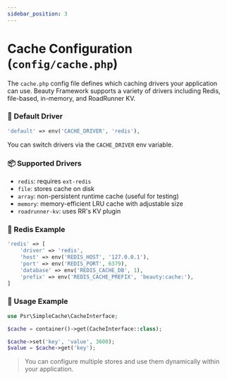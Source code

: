 ```yaml
---
sidebar_position: 3
---
```


# Cache Configuration (`config/cache.php`)

The `cache.php` config file defines which caching drivers your application can use. Beauty Framework supports a variety of drivers including Redis, file-based, in-memory, and RoadRunner KV.

### 🔧 Default Driver

```php
'default' => env('CACHE_DRIVER', 'redis'),
```

You can switch drivers via the `CACHE_DRIVER` env variable.

### 📦 Supported Drivers

* `redis`: requires `ext-redis`
* `file`: stores cache on disk
* `array`: non-persistent runtime cache (useful for testing)
* `memory`: memory-efficient LRU cache with adjustable size
* `roadrunner-kv`: uses RR's KV plugin

### 🚀 Redis Example

```php
'redis' => [
    'driver' => 'redis',
    'host' => env('REDIS_HOST', '127.0.0.1'),
    'port' => env('REDIS_PORT', 6379),
    'database' => env('REDIS_CACHE_DB', 1),
    'prefix' => env('REDIS_CACHE_PREFIX', 'beauty:cache:'),
]
```

### 🧪 Usage Example

```php
use Psr\SimpleCache\CacheInterface;

$cache = container()->get(CacheInterface::class);

$cache->set('key', 'value', 3600);
$value = $cache->get('key');
```

> You can configure multiple stores and use them dynamically within your application.
